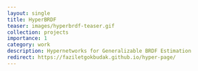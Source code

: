 ```yaml
---
layout: single
title: HyperBRDF
teaser: images/hyperbrdf-teaser.gif
collection: projects
importance: 1
category: work
description: Hypernetworks for Generalizable BRDF Estimation
redirect: https://faziletgokbudak.github.io/hyper-page/
---
```

